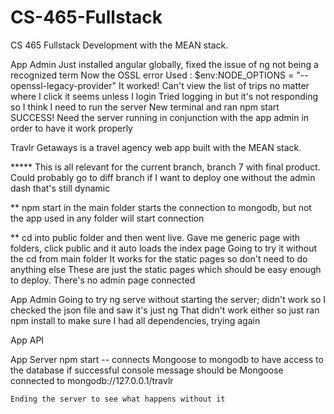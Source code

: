 # CS-465-Fullstack
CS 465 Fullstack Development with the MEAN stack.

App Admin
    Just installed angular globally, fixed the issue of ng not being a recognized term
    Now the OSSL error
        Used : $env:NODE_OPTIONS = "--openssl-legacy-provider" 
            It worked!
    Can't view the list of trips no matter where I click it seems unless I login
        Tried logging in but it's not responding so I think I need to run the server
            New terminal and ran npm start
            SUCCESS! Need the server running in conjunction with the app admin in order to have it work properly


Travlr Getaways is a travel agency web app built with the MEAN stack.

***** This is all relevant for the current branch, branch 7 with final product. Could probably go to diff branch if I want to deploy one without the admin dash that's still dynamic

** npm start in the main folder starts the connection to mongodb, but not the app
    used in any folder will start connection

** cd into public folder and then went live. Gave me generic page with folders, click public and it auto loads the index page
    Going to try it without the cd from main folder
        It works for the static pages so don't need to do anything else
    These are just the static pages which should be easy enough to deploy. There's no admin page connected



App Admin
Going to try ng serve without starting the server; didn't work so I checked the json file and saw it's just ng
    That didn't work either so just ran npm install to make sure I had all dependencies, trying again


App API

App Server
npm start -- connects Mongoose to mongodb to have access to the database if successful console message should be
    Mongoose connected to mongodb://127.0.0.1/travlr

    Ending the server to see what happens without it